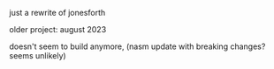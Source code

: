 just a rewrite of jonesforth

older project: august 2023

doesn't seem to build anymore, (nasm update with breaking changes? seems unlikely)
